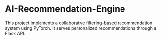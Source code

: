 # AI-Recommendation-Engine
This project implements a collaborative filtering-based recommendation system using PyTorch. It serves personalized recommendations through a Flask API.

